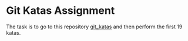 # Git Katas Assignment

The task is to go to this repository [git_katas](https://github.com/eficode-academy/git-katas/blob/master/amend/README.md) and then perform the first 19 katas. 